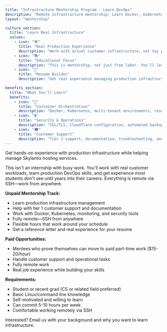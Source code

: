 ```yaml
---
title: "Infrastructure Mentorship Program - Learn DevOps"
description: "Remote infrastructure mentorship: Learn Docker, Kubernetes, DevOps with real production workloads. Paid opportunities available. Perfect for CS students."
layout: "mentorship"

culture_section:
  title: "Learn Real Infrastructure"
  values:
    - icon: "🛠️"
      title: "Real Production Experience"
      description: "Work with actual customer infrastructure, not toy projects. Learn Docker, Kubernetes, monitoring, backups, and incident response."
    - icon: "📚"
      title: "Educational Focus"
      description: "This is mentorship, not just free labor. You'll learn production DevOps skills that most students don't get until years into their career."
    - icon: "💼"
      title: "Resume Builder"
      description: "Get real experience managing production infrastructure, handling support, and working with paying customers. Plus a reference letter."

benefits_section:
  title: "What You'll Learn"
  benefits:
    - icon: "🐳"
      title: "Container Orchestration"
      description: "Docker, Kubernetes, multi-tenant environments, resource management, and deployment automation."
    - icon: "🔒"
      title: "Security & Operations"
      description: "SSL/TLS, Cloudflare configuration, automated backups, monitoring, alerting, and incident response."
    - icon: "🎓"
      title: "Customer Support"
      description: "Tier 1 support, documentation, troubleshooting, and communicating with real customers."
---
```


Get hands-on experience with production infrastructure while helping manage Skylantix hosting services.

This isn't an internship with busy work. You'll work with real customer workloads, learn production DevOps skills, and get experience most students don't see until years into their careers. Everything is remote via SSH—work from anywhere.

**Unpaid Mentorship Track:**
- Learn production infrastructure management
- Help with tier 1 customer support and documentation
- Work with Docker, Kubernetes, monitoring, and security tools
- Fully remote—SSH from anywhere
- Flexible hours that work around your schedule
- Get a reference letter and real experience for your resume

**Paid Opportunities:**
- Mentees who prove themselves can move to paid part-time work ($15-20/hour)
- Handle customer support and operational tasks
- Fully remote work
- Real job experience while building your skills

**Requirements:**
- Student or recent grad (CS or related field preferred)
- Basic Linux/command line knowledge
- Self-motivated and willing to learn
- Can commit 5-10 hours per week
- Comfortable working remotely via SSH

Interested? Email us with your background and why you want to learn infrastructure.
